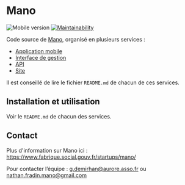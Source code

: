 # Mano
![Mobile version](https://img.shields.io/badge/mobile%20app%20version-2.15.0-blue)
[![Maintainability](https://api.codeclimate.com/v1/badges/223e4185a3e13f1ef5d0/maintainability)](https://codeclimate.com/github/SocialGouv/mano/maintainability)

Code source de [Mano](https://mano-app.fabrique.social.gouv.fr/), organisé en plusieurs services : 
 - [Application mobile](https://github.com/SocialGouv/mano/tree/main/app)
 - [Interface de gestion](https://github.com/SocialGouv/mano/tree/main/dashboard)
 - [API](https://github.com/SocialGouv/mano/tree/main/api) 
 - [Site](https://github.com/SocialGouv/mano/tree/main/website) 

Il est conseillé de lire le fichier `README.md` de chacun de ces services.

## Installation et utilisation

Voir le `README.md` de chacun des services.

## Contact

Plus d'information sur Mano ici : https://www.fabrique.social.gouv.fr/startups/mano/

Pour contacter l’équipe : g.demirhan@aurore.asso.fr ou nathan.fradin.mano@gmail.com
